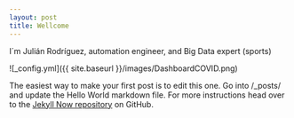 ```yaml
---
layout: post
title: Wellcome
---
```


I´m Julián Rodríguez, automation engineer, and Big Data expert (sports)

![_config.yml]({{ site.baseurl }}/images/DashboardCOVID.png)

The easiest way to make your first post is to edit this one. Go into /_posts/ and update the Hello World markdown file. For more instructions head over to the [Jekyll Now repository](https://github.com/barryclark/jekyll-now) on GitHub.
